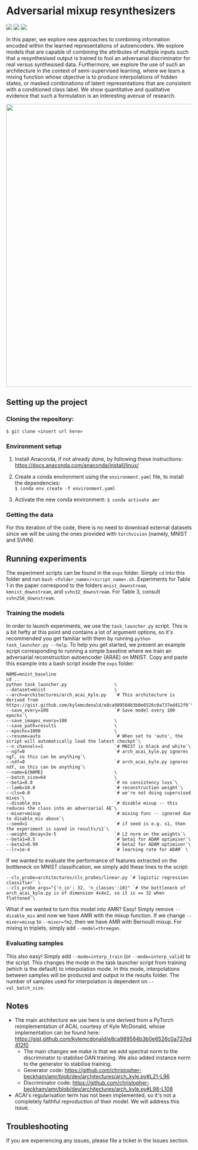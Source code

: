 # Adversarial mixup resynthesizers

<img src="https://github.com/christopher-beckham/amr/raw/dev/figures/mixup_anim.gif" /> <img src="https://github.com/christopher-beckham/amr/raw/dev/figures/mixup3_anim.gif" /> <img src="https://github.com/christopher-beckham/amr/raw/dev/figures/fm_anim.gif" />

In this paper, we explore new approaches to combining information encoded within the learned representations of autoencoders. We explore models that are capable of combining the attributes of multiple inputs such that a resynthesised output is trained to fool an adversarial discriminator for real versus synthesised data. Furthermore, we explore the use of such an architecture in the context of semi-supervised learning, where we learn a mixing function whose objective is to produce interpolations of hidden states, or masked combinations of latent representations that are consistent with a conditioned class label. We show quantitative and qualitative evidence that such a formulation is an interesting avenue of research.

<img src="https://github.com/christopher-beckham/amr/raw/dev/figures/model.png" width=768px />

## Setting up the project

### Cloning the repository:
`$ git clone <insert url here>`

### Environment setup

1. Install Anaconda, if not already done, by following these instructions:
https://docs.anaconda.com/anaconda/install/linux/  

2. Create a conda environment using the `environment.yaml` file, to install the dependencies:  
`$ conda env create -f environment.yaml`

3. Activate the new conda environment:
`$ conda activate amr`

### Getting the data

For this iteration of the code, there is no need to download external datasets since we will be using the ones provided with `torchvision` (namely, MNIST and SVHN).

## Running experiments

The experiment scripts can be found in the `exps` folder. Simply `cd` into this folder and run `bash <folder_name>/<script_name>.sh`. Experiments for Table 1
in the paper correspond to the folders `mnist_downstream`, `kmnist_downstream`, and `svhn32_downstream`. For Table 3, consult `svhn256_downstream`.

### Training the models

In order to launch experiments, we use the `task_launcher.py` script. This is a bit hefty at this point and contains a lot of argument options,
so it's recommended you get familiar with them by running `python task_launcher.py --help`. To help you get started, we present an example
script corresponding to running a simple baseline where we train an adversarial reconstruction autoencoder (ARAE) on MNIST. Copy and paste this
example into a bash script inside the `exps` folder.

```
NAME=mnist_baseline
cd ..
python task_launcher.py                  \
--dataset=mnist                          \
--arch=architectures/arch_acai_kyle.py   `# This architecture is derived from https://gist.github.com/kylemcdonald/e8ca989584b3b0e6526c0a737ed412f0`\
--save_every=100                         `# Save model every 100 epochs`\
--save_images_every=100                  \
--save_path=results                      \
--epochs=1000                            \
--resume=auto                            `# When set to 'auto', the script will automatically load the latest checkpt`\
--n_channels=1                           `# MNIST is black and white`\
--ngf=0                                  `# arch_acai_kyle.py ignores ngf, so this can be anything`\
--ndf=0                                  `# arch_acai_kyle.py ignores ndf, so this can be anything`\
--name=${NAME}                           \
--batch_size=64                          \
--beta=0.0                               `# no consistency loss`\
--lamb=10.0                              `# reconstruction weight`\
--cls=0.0                                `# we're not doing supervised mixes`\
--disable_mix                            `# disable mixup -- this reduces the class into an adversarial AE`\
--mixer=mixup                            `# mixing func -- ignored due to disable_mix above`\
--seed=1                                 `# if seed is e.g. s1, then the experiment is saved in results/s1`\
--weight_decay=1e-5                      `# L2 norm on the weights`\
--beta1=0.5                              `# beta1 for ADAM optimiser`\
--beta2=0.99                             `# beta2 for ADAM optimiser`\
--lr=1e-4                                `# learning rate for ADAM` \
```

If we wanted to evaluate the performance of features extracted on the bottleneck on MNIST classification, we simply add
these lines to the script:

```
--cls_probe=architectures/cls_probes/linear.py `# logistic regression classifier` \
--cls_probe_args="{'n_in': 32, 'n_classes':10}" `# the bottleneck of arch_acai_kyle.py is of dimension 4x4x2, so it is == 32 when flattened`\
```

What if we wanted to turn this model into AMR? Easy! Simply remove `--disable_mix` and now we have AMR with the mixup function. If we change
`--mixer=mixup` to `--mixer=fm2`, then we have AMR with Bernoulli mixup. For mixing in triplets, simply add `--model=threegan`.

### Evaluating samples

This also easy! Simply add `--mode=interp_train` (or `--mode=interp_valid`) to the script. This changes the mode in the task launcher script
from training (which is the default) to interpolation mode. In this mode, interpolations between samples will be produced and output in the
results folder. The number of samples used for interpolation is dependent on `--val_batch_size`.

## Notes

- The main architecture we use here is one derived from a PyTorch reimplementation of ACAI, courtesy of Kyle McDonald, whose implementation can be found here: https://gist.github.com/kylemcdonald/e8ca989584b3b0e6526c0a737ed412f0
  - The main changes we make is that we add spectral norm to the discriminator to stabilise GAN training. We also added instance norm to the generator to stabilise training.
  - Generator code: https://github.com/christopher-beckham/amr/blob/dev/architectures/arch_kyle.py#L21-L96
  - Discriminator code: https://github.com/christopher-beckham/amr/blob/dev/architectures/arch_kyle.py#L98-L108
- ACAI's regularisation term has not been implemented, so it's not a completely faithful reproduction of their model. We will address this issue.

## Troubleshooting

If you are experiencing any issues, please file a ticket in the Issues section.
